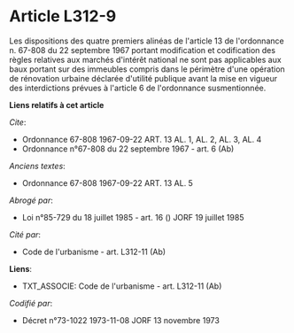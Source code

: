 # Article L312-9

Les dispositions des quatre premiers alinéas de l'article 13 de l'ordonnance n. 67-808 du 22 septembre 1967 portant
modification et codification des règles relatives aux marchés d'intérêt national ne sont pas applicables aux baux portant sur
des immeubles compris dans le périmètre d'une opération de rénovation urbaine déclarée d'utilité publique avant la mise en
vigueur des interdictions prévues à l'article 6 de l'ordonnance susmentionnée.

**Liens relatifs à cet article**

_Cite_:

  - Ordonnance 67-808 1967-09-22 ART. 13 AL. 1, AL. 2, AL. 3, AL. 4
  - Ordonnance n°67-808 du 22 septembre 1967 - art. 6 (Ab)

_Anciens textes_:

  - Ordonnance 67-808 1967-09-22 ART. 13 AL. 5

_Abrogé par_:

  - Loi n°85-729 du 18 juillet 1985 - art. 16 () JORF 19 juillet 1985

_Cité par_:

  - Code de l'urbanisme - art. L312-11 (Ab)

**Liens**:

  - TXT_ASSOCIE: Code de l'urbanisme - art. L312-11 (Ab)

_Codifié par_:

  - Décret n°73-1022 1973-11-08 JORF 13 novembre 1973
